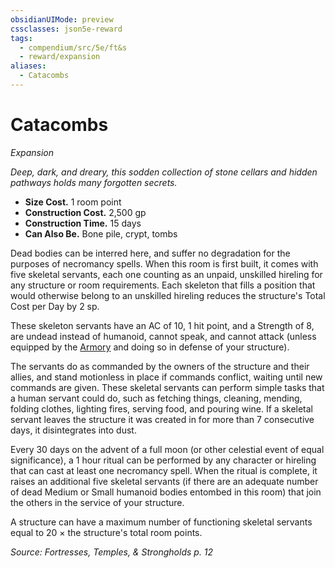```yaml
---
obsidianUIMode: preview
cssclasses: json5e-reward
tags:
  - compendium/src/5e/ft&s
  - reward/expansion
aliases:
  - Catacombs
---
```

# Catacombs
*Expansion*  

*Deep, dark, and dreary, this sodden collection of stone cellars and hidden pathways holds many forgotten secrets.*

- **Size Cost.** 1 room point  
- **Construction Cost.** 2,500 gp  
- **Construction Time.** 15 days  
- **Can Also Be.** Bone pile, crypt, tombs  

Dead bodies can be interred here, and suffer no degradation for the purposes of necromancy spells. When this room is first built, it comes with five skeletal servants, each one counting as an unpaid, unskilled hireling for any structure or room requirements. Each skeleton that fills a position that would otherwise belong to an unskilled hireling reduces the structure's Total Cost per Day by 2 sp.

These skeleton servants have an AC of 10, 1 hit point, and a Strength of 8, are undead instead of humanoid, cannot speak, and cannot attack (unless equipped by the [Armory](2-Mechanics/CLI/rewards/armory-ft-s.md) and doing so in defense of your structure).

The servants do as commanded by the owners of the structure and their allies, and stand motionless in place if commands conflict, waiting until new commands are given. These skeletal servants can perform simple tasks that a human servant could do, such as fetching things, cleaning, mending, folding clothes, lighting fires, serving food, and pouring wine. If a skeletal servant leaves the structure it was created in for more than 7 consecutive days, it disintegrates into dust.

Every 30 days on the advent of a full moon (or other celestial event of equal significance), a 1 hour ritual can be performed by any character or hireling that can cast at least one necromancy spell. When the ritual is complete, it raises an additional five skeletal servants (if there are an adequate number of dead Medium or Small humanoid bodies entombed in this room) that join the others in the service of your structure.

A structure can have a maximum number of functioning skeletal servants equal to 20 × the structure's total room points.

*Source: Fortresses, Temples, & Strongholds p. 12*